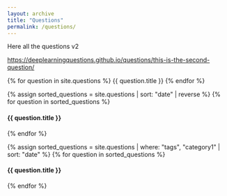 ```yaml
---
layout: archive
title: "Questions"
permalink: /questions/
---
```


Here all the questions v2


https://deeplearningquestions.github.io/questions/this-is-the-second-question/

{% for question in site.questions %}
 {{ question.title }}
{% endfor %}

{% assign sorted_questions = site.questions | sort: "date" | reverse %}
{% for question in sorted_questions %}
  <h4>{{ question.title }}</h4>
{% endfor %}


{% assign sorted_questions = site.questions | where: "tags", "category1" | sort: "date" %}
{% for question in sorted_questions %}
  <h4>{{ question.title }}</h4>
{% endfor %}
